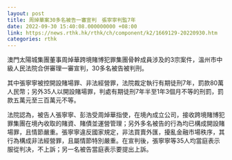 ```yaml
---
layout: post
title: 周焯華案30多名被告一審宣判　張寧寧判監7年
date: 2022-09-30 15:40:08.000000000 +08:00
link: https://news.rthk.hk/rthk/ch/component/k2/1669129-20220930.htm
categories: rthk
---
```


澳門太陽城集團董事周焯華跨境賭博犯罪集團骨幹成員涉及的3宗案件，溫州市中級人民法院合併審理一審宣判，30多名被告被判刑。

其中張寧寧被控開設賭場罪、非法經營罪，法院裁定執行有期徒刑7年，罰款80萬人民幣；另外35人以開設賭場罪，判處有期徒刑7年半至1年3個月不等的刑罰，罰款五萬元至三百萬元不等。

法院認為，被告人張寧寧、彭浩受周焯華指使，在境內成立公司，接收跨境賭博犯罪集團在境內收取的賭資、賭債並運營管理；另外多名被告的行為均已構成開設賭場罪，且情節嚴重。張寧寧違反國家規定，非法買賣外匯，擾亂金融市場秩序，其行為構成非法經營罪，且屬情節特別嚴重。在宣判後，張寧寧等35人均當庭表示服從判决，不上訴；另一名被告當庭表示要提出上訴。
